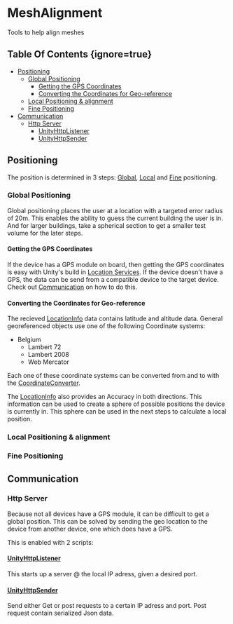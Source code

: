 # MeshAlignment
Tools to help align meshes


## Table Of Contents {ignore=true}
<!-- @import "[TOC]" {cmd="toc" depthFrom=2 depthTo=6 orderedList=false} -->

<!-- code_chunk_output -->

- [Positioning](#positioning)
  - [Global Positioning](#global-positioning)
    - [Getting the GPS Coordinates](#getting-the-gps-coordinates)
    - [Converting the Coordinates for Geo-reference](#converting-the-coordinates-for-geo-reference)
  - [Local Positioning & alignment](#local-positioning-alignment)
  - [Fine Positioning](#fine-positioning)
- [Communication](#communication)
  - [Http Server](#http-server)
    - [UnityHttpListener](#unityhttplistenermainruntimecommunicationunityhttplistenercs)
    - [UnityHttpSender](#unityhttpsendermainruntimecommunicationunityhttpsendercs)

<!-- /code_chunk_output -->


## Positioning

The position is determined in 3 steps: [Global](#global-positioning), [Local](#local-positioning-alignment) and [Fine](#fine-positioning) positioning.

### Global Positioning

Global positioning places the user at a location with a targeted error radius of 20m. This enables the ability to guess the current building the user is in. And for larger buildings, take a spherical section to get a smaller test volume for the later steps.

#### Getting the GPS Coordinates

If the device has a GPS module on board, then getting the GPS coordinates is easy with Unity's build in [Location Services](https://docs.unity3d.com/ScriptReference/LocationService.html). If the device doesn't have a GPS, the data can be send from a compatible device to the target device. Check out [Communication](#communication) on how to do this.

#### Converting the Coordinates for Geo-reference

The recieved [LocationInfo](https://docs.unity3d.com/ScriptReference/LocationInfo.html) data contains latitude and altitude data. General georeferenced objects use one of the following Coordinate systems:

- Belgium
    - Lambert 72
    - Lambert 2008
    - Web Mercator

Each one of these coordinate systems can be converted from and to with the [CoordinateConverter](../main/Runtime/Positioning/CoordinateConverter.cs).

The [LocationInfo](https://docs.unity3d.com/ScriptReference/LocationInfo.html) also provides an Accuracy in both directions. This information can be used to create a sphere of possible positions the device is currently in.
This sphere can be used in the next steps to calculate a local position.

### Local Positioning & alignment

### Fine Positioning

## Communication

### Http Server

Because not all devices have a GPS module, it can be difficult to get a global position.
This can be solved by sending the geo location to the device from another device, one which does have a GPS.

This is enabled with 2 scripts:

#### [UnityHttpListener](../main/Runtime/Communication/UnityHttpListener.cs)

This starts up a server @ the local IP adress, given a desired port.

#### [UnityHttpSender](../main/Runtime/Communication/UnityHttpSender.cs)

Send either Get or post requests to a certain IP adress and port.
Post request contain serialized Json data.